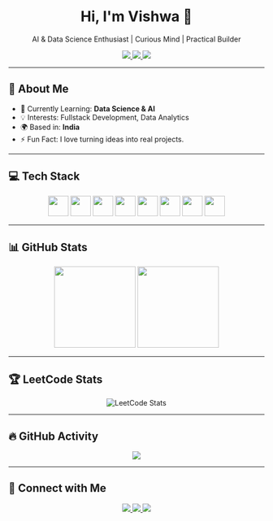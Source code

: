 <h1 align="center">Hi, I'm Vishwa 👋</h1>
<p align="center">
  AI & Data Science Enthusiast | Curious Mind | Practical Builder
</p>

<p align="center">
  <a href="https://codolio.com/profile/RBFxwwdc/">
    <img src="https://img.shields.io/badge/Portfolio-Visit-4F46E5?style=for-the-badge&logo=googlesites&logoColor=white" />
  </a>
  <a href="https://www.linkedin.com/in/vishwa-d-026445319/">
    <img src="https://img.shields.io/badge/LinkedIn-Connect-0A66C2?style=for-the-badge&logo=linkedin&logoColor=white" />
  </a>
  <a href="mailto:your-email@example.com">
    <img src="https://img.shields.io/badge/Email-FF6B6B?style=for-the-badge&logo=gmail&logoColor=white" />
  </a>
</p>

---

## 🌟 About Me
- 🌱 Currently Learning: **Data Science & AI**
- 💡 Interests: Fullstack Development, Data Analytics
- 🌍 Based in: **India**
- ⚡ Fun Fact: I love turning ideas into real projects.

---

## 💻 Tech Stack

<p align="center">
  <img height="40" src="https://img.icons8.com/color/48/python.png"/>
  <img height="40" src="https://img.icons8.com/color/48/c++-programming.png"/>
  <img height="40" src="https://img.icons8.com/color/48/java-coffee-cup-logo.png"/>
  <img height="40" src="https://img.icons8.com/color/48/html-5.png"/>
  <img height="40" src="https://img.icons8.com/color/48/css3.png"/>
  <img height="40" src="https://img.icons8.com/color/48/mysql-logo.png"/>
  <img height="40" src="https://img.icons8.com/color/48/visual-studio-code-2019.png"/>
  <img height="40" src="https://img.icons8.com/color/48/power-bi.png"/>
</p>

---

## 📊 GitHub Stats
<p align="center">
  <img height="160" src="https://github-readme-stats.vercel.app/api?username=Vishwa-9106&show_icons=true&theme=radical&count_private=true" />
  <img height="160" src="https://github-readme-stats.vercel.app/api/top-langs/?username=Vishwa-9106&layout=compact&theme=radical" />
</p>

---

## 🏆 LeetCode Stats
<p align="center">
  <img src="https://leetcard.jacoblin.cool/vishwa-9106?theme=dark&ext=heatmap" alt="LeetCode Stats" />
</p>

---

## 🔥 GitHub Activity
<p align="center">
  <img src="https://github-readme-activity-graph.vercel.app/graph?username=Vishwa-9106&bg_color=0d1117&color=ff79c6&line=8be9fd&point=50fa7b&area=true&hide_border=false" />
</p>

---

## 🚀 Connect with Me
<p align="center">
  <a href="https://twitter.com/yourhandle">
    <img src="https://img.shields.io/badge/Twitter-1DA1F2?style=for-the-badge&logo=twitter&logoColor=white" />
  </a>
  <a href="https://www.linkedin.com/in/vishwa-d-026445319/">
    <img src="https://img.shields.io/badge/LinkedIn-Connect-0A66C2?style=for-the-badge&logo=linkedin&logoColor=white" />
  </a>
  <a href="mailto:your-email@example.com">
    <img src="https://img.shields.io/badge/Email-FF6B6B?style=for-the-badge&logo=gmail&logoColor=white" />
  </a>
</p>
